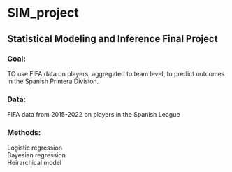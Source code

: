 # SIM_project
## Statistical Modeling and Inference Final Project

### Goal:
TO use FIFA data on players, aggregated to team level, to predict outcomes in the Spanish Primera Division.

### Data:
FIFA data from 2015-2022 on players in the Spanish League

### Methods:
Logistic regression \
Bayesian regression \
Heirarchical model 
